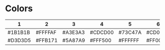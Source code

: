 # Colors

   1    |    2    |    3    |    4    |    5    |    6    |    7    |    8
-|-|-|-|-|-|-|-
#1B1B1B | #FFFFAF | #A3E3A3 | #CDCD00 | #73C47A | #CD00CD | #7982A3 | #FB8383
#D3D3D5 | #FFB171 | #5A87A9 | #FFF500 | #FFFFFF | #FF00FF | #00FFFF | #1B2373
